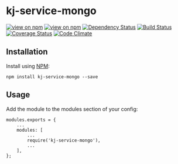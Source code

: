 # kj-service-mongo
[![view on npm](http://img.shields.io/npm/v/kj-service-mongo.svg)](https://www.npmjs.org/package/kj-service-mongo)
[![view on npm](https://img.shields.io/npm/dm/kj-service-mongo.svg)](https://www.npmjs.org/package/kj-service-mongo)
[![Dependency Status](https://david-dm.org/ronelliott/kj-service-mongo.svg)](https://david-dm.org/ronelliott/kj-service-mongo)
[![Build Status](https://travis-ci.org/ronelliott/kj-service-mongo.png)](https://travis-ci.org/ronelliott/kj-service-mongo)
[![Coverage Status](https://coveralls.io/repos/ronelliott/kj-service-mongo/badge.svg?branch=master)](https://coveralls.io/r/ronelliott/kj-service-mongo?branch=master)
[![Code Climate](https://codeclimate.com/github/ronelliott/kj-service-mongo/badges/gpa.svg)](https://codeclimate.com/github/ronelliott/kj-service-mongo)


## Installation
Install using [NPM](https://github.com/isaacs/npm):

    npm install kj-service-mongo --save


## Usage
Add the module to the modules section of your config:

    modules.exports = {
        ...
        modules: [
            ...
            require('kj-service-mongo'),
            ...
        ],
    };
